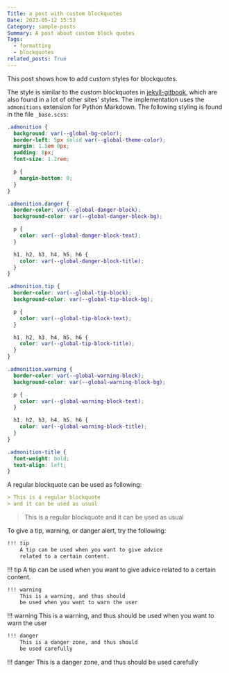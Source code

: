 ```yaml
---
Title: a post with custom blockquotes
Date: 2023-05-12 15:53
Category: sample-posts
Summary: A post about custom block quotes 
Tags: 
  - formatting
  - blockquotes
related_posts: True
---
```


This post shows how to add custom styles for blockquotes. 

The style is similar to the custom blockquotes in [jekyll-gitbook](https://sighingnow.github.io/jekyll-gitbook/jekyll/2022-06-30-tips_warnings_dangers.html), which are also found in a lot of other sites' styles. The implementation uses the
`admonitions` extension for Python Markdown. The following
styling is found in the file `_base.scss`: 

```scss
.admonition {
  background: var(--global-bg-color);
  border-left: 5px solid var(--global-theme-color);
  margin: 1.5em 0px;
  padding: 8px;
  font-size: 1.2rem;

  p {
    margin-bottom: 0;
  }
}

.admonition.danger { 
  border-color: var(--global-danger-block);
  background-color: var(--global-danger-block-bg);

  p {
    color: var(--global-danger-block-text);
  }

  h1, h2, h3, h4, h5, h6 {
    color: var(--global-danger-block-title);
  }
}

.admonition.tip {
  border-color: var(--global-tip-block);
  background-color: var(--global-tip-block-bg);

  p {
    color: var(--global-tip-block-text);
  }

  h1, h2, h3, h4, h5, h6 {
    color: var(--global-tip-block-title);
  }
}

.admonition.warning {
  border-color: var(--global-warning-block);
  background-color: var(--global-warning-block-bg);

  p {
    color: var(--global-warning-block-text);
  }

  h1, h2, h3, h4, h5, h6 {
    color: var(--global-warning-block-title);
  }
}

.admonition-title {
  font-weight: bold;
  text-align: left;
}
```

A regular blockquote can be used as following:

```markdown
> This is a regular blockquote
> and it can be used as usual
```

> This is a regular blockquote
> and it can be used as usual

To give a tip, warning, or danger alert, try the following: 

```markdown
!!! tip
    A tip can be used when you want to give advice
    related to a certain content.
```

!!! tip
    A tip can be used when you want to give advice
    related to a certain content.

```markdown
!!! warning
    This is a warning, and thus should
    be used when you want to warn the user
```

!!! warning
    This is a warning, and thus should
    be used when you want to warn the user

```markdown
!!! danger
    This is a danger zone, and thus should
    be used carefully
```

!!! danger
    This is a danger zone, and thus should
    be used carefully